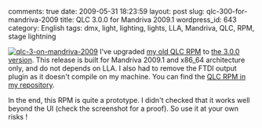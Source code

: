 comments: true
date: 2009-05-31 18:23:59
layout: post
slug: qlc-300-for-mandriva-2009
title: QLC 3.0.0 for Mandriva 2009.1
wordpress_id: 643
category: English
tags: dmx, light, lighting, lights, LLA, Mandriva, QLC, RPM, stage lightning

[![qlc-3-on-mandriva-2009](http://kevin.deldycke.com/wp-content/uploads/2009/05/qlc-3-on-mandriva-2009-150x150.png)](http://kevin.deldycke.com/wp-content/uploads/2009/05/qlc-3-on-mandriva-2009.png) I've upgraded [my old QLC RPM](http://kevin.deldycke.com/2008/05/qlc-2-6-1-for-mandriva-2008-1/) to [the 3.0.0 version](http://sourceforge.net/forum/forum.php?forum_id=930755). This release is built for Mandriva 2009.1 and x86_64 architecture only, and do not depends on LLA. I also had to remove the FTDI output plugin as it doesn't compile on my machine. You can find the [QLC RPM in my repository](http://kevin.deldycke.com/static/repository/mandriva/2009.1/x86_64/).

In the end, this RPM is quite a prototype. I didn't checked that it works well beyond the UI (check the screenshot for a proof). So use it at your own risks !
